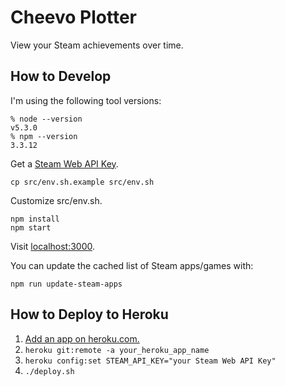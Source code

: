 # Cheevo Plotter

View your Steam achievements over time.

## How to Develop

I'm using the following tool versions:

    % node --version
    v5.3.0
    % npm --version
    3.3.12

Get a [Steam Web API Key](http://steamcommunity.com/dev/apikey).

    cp src/env.sh.example src/env.sh

Customize src/env.sh.

    npm install
    npm start

Visit [localhost:3000](http://localhost:3000/).

You can update the cached list of Steam apps/games with:

    npm run update-steam-apps

## How to Deploy to Heroku

1. [Add an app on heroku.com.](https://dashboard.heroku.com/new)
1. `heroku git:remote -a your_heroku_app_name`
1. `heroku config:set STEAM_API_KEY="your Steam Web API Key"`
1. `./deploy.sh`
